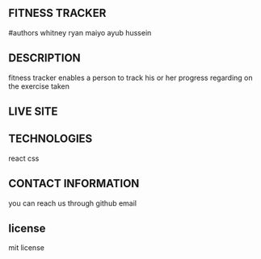 ## FITNESS TRACKER
#authors
whitney
ryan maiyo
ayub hussein
## DESCRIPTION
fitness tracker enables a person to track his or her progress regarding on the exercise taken
## LIVE SITE
## TECHNOLOGIES
react
css
## CONTACT INFORMATION
you can reach us through
github
email
## license
mit license
